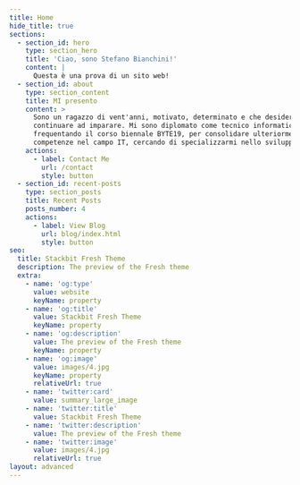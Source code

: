 ```yaml
---
title: Home
hide_title: true
sections:
  - section_id: hero
    type: section_hero
    title: 'Ciao, sono Stefano Bianchini!'
    content: |
      Questa è una prova di un sito web!
  - section_id: about
    type: section_content
    title: MI presento
    content: >
      Sono un ragazzo di vent'anni, motivato, determinato e che desidera
      continuare ad imparare. Mi sono diplomato come tecnico informatico e sto
      frequentando il corso biennale BYTE19, per consolidare ulteriormente le
      competenze nel campo IT, cercando di specializzarmi nello sviluppo Web.
    actions:
      - label: Contact Me
        url: /contact
        style: button
  - section_id: recent-posts
    type: section_posts
    title: Recent Posts
    posts_number: 4
    actions:
      - label: View Blog
        url: blog/index.html
        style: button
seo:
  title: Stackbit Fresh Theme
  description: The preview of the Fresh theme
  extra:
    - name: 'og:type'
      value: website
      keyName: property
    - name: 'og:title'
      value: Stackbit Fresh Theme
      keyName: property
    - name: 'og:description'
      value: The preview of the Fresh theme
      keyName: property
    - name: 'og:image'
      value: images/4.jpg
      keyName: property
      relativeUrl: true
    - name: 'twitter:card'
      value: summary_large_image
    - name: 'twitter:title'
      value: Stackbit Fresh Theme
    - name: 'twitter:description'
      value: The preview of the Fresh theme
    - name: 'twitter:image'
      value: images/4.jpg
      relativeUrl: true
layout: advanced
---
```

